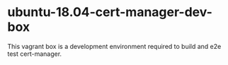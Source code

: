 # ubuntu-18.04-cert-manager-dev-box
This vagrant box is a development environment required to build and e2e test cert-manager.
